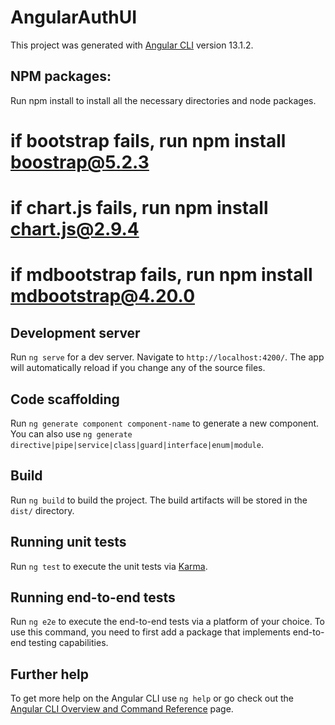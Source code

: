 # AngularAuthUI

This project was generated with [Angular CLI](https://github.com/angular/angular-cli) version 13.1.2.

## NPM packages:
Run npm install to install all the necessary directories and node packages. 
 # if bootstrap fails, run npm install boostrap@5.2.3
 # if chart.js fails, run npm install chart.js@2.9.4
 # if mdbootstrap fails, run npm install mdbootstrap@4.20.0

## Development server

Run `ng serve` for a dev server. Navigate to `http://localhost:4200/`. The app will automatically reload if you change any of the source files.

## Code scaffolding

Run `ng generate component component-name` to generate a new component. You can also use `ng generate directive|pipe|service|class|guard|interface|enum|module`.

## Build

Run `ng build` to build the project. The build artifacts will be stored in the `dist/` directory.

## Running unit tests

Run `ng test` to execute the unit tests via [Karma](https://karma-runner.github.io).

## Running end-to-end tests

Run `ng e2e` to execute the end-to-end tests via a platform of your choice. To use this command, you need to first add a package that implements end-to-end testing capabilities.

## Further help

To get more help on the Angular CLI use `ng help` or go check out the [Angular CLI Overview and Command Reference](https://angular.io/cli) page.
